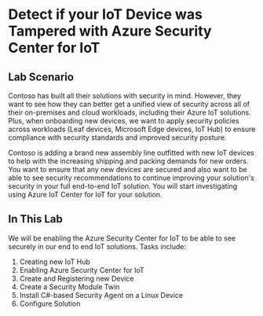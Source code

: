 # Detect if your IoT Device was Tampered with Azure Security Center for IoT

## Lab Scenario

Contoso has built all their solutions with security in mind. However, they want to see how they can better get a unified view of security across all of their on-premises and cloud workloads, including their Azure IoT solutions. Plus, when onboarding new devices, we want to apply security policies across workloads (Leaf devices, Microsoft Edge devices, IoT Hub) to ensure compliance with security standards and improved security posture.

Contoso is adding a brand new assembly line outfitted with new IoT devices to help with the increasing shipping and packing demands for new orders. You want to ensure that any new devices are secured and also want to be able to see security recommendations to continue improving your solution's security in your full end-to-end IoT solution. You will start investigating using Azure IoT Center for IoT for your solution.

## In This Lab

We will be enabling the Azure Security Center for IoT to be able to see securely in our end to end IoT solutions. Tasks include:

1. Creating new IoT Hub
1. Enabling Azure Security Center for IoT
1. Create and Registering new Device
1. Create a Security Module Twin
1. Install C#-based Security Agent on a Linux Device
1. Configure Solution